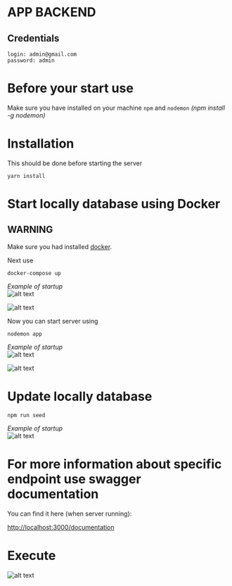 # APP BACKEND

## Credentials

    login: admin@gmail.com
    password: admin

# Before your start use

Make sure you have installed on your machine `npm` and `nodemon` *(npm install -g nodemon)*

# Installation

This should be done before starting the server

	yarn install

# Start locally database using Docker

## WARNING

Make sure you had installed [docker](https://www.docker.com/).

Next use 

    docker-compose up
    
*Example of startup*    
![alt text](https://github.com/striok/hapi-api/blob/master/screen/docker_compose_1.png "Docker compose 1")

![alt text](https://github.com/striok/hapi-api/blob/master/screen/docker_compose_2.png "Docker compose 2")

Now you can start server using

    nodemon app
   
*Example of startup*       
![alt text](https://github.com/striok/hapi-api/blob/master/screen/nodemon_1.png "nodemon app 1")

![alt text](https://github.com/striok/hapi-api/blob/master/screen/nodemon_2.png "nodemon app 2")

# Update locally database

    npm run seed

*Example of startup*   
![alt text](https://github.com/striok/hapi-api/blob/master/screen/seed.png "seed")

# For more information about specific endpoint use swagger documentation
  
  You can find it here (when server running):
    
  [http://localhost:3000/documentation](http://localhost:3000/documentation)

# Execute 

![alt text](https://github.com/striok/hapi-api/blob/master/screen/postman.png "postman")
